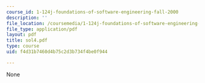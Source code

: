 ```yaml
---
course_id: 1-124j-foundations-of-software-engineering-fall-2000
description: ''
file_location: /coursemedia/1-124j-foundations-of-software-engineering-fall-2000/f4d31b7460d4b75c2d3b734f4be0f944_sol4.pdf
file_type: application/pdf
layout: pdf
title: sol4.pdf
type: course
uid: f4d31b7460d4b75c2d3b734f4be0f944

---
```

None